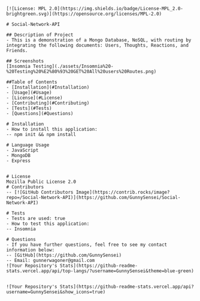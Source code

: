     [![License: MPL 2.0](https://img.shields.io/badge/License-MPL_2.0-brightgreen.svg)](https://opensource.org/licenses/MPL-2.0)

    # Social-Network-API

    ## Description of Project
    - This is a demonstration of a Mongo Database, NoSQL, with routing by integrating the following documents: Users, Thoughts, Reactions, and Friends.

    ## Screenshots
    [Insomnia Testing](./assets/Insomnia%20-%20Testing%20%E2%80%93%20GET%20All%20users%20Routes.png)

    ##Table of Contents
    - [Installation](#Installation)
    - [Usage](#Usage)
    - [License](#License)
    - [Contributing](#Contributing)
    - [Tests](#Tests)
    - [Questions](#Questions)

    # Installation
    - How to install this application:
    -- npm init && npm install

    # Language Usage
    - JavaScript
    - MongoDB
    - Express


    # License
    Mozilla Public License 2.0
    # Contributors
    -- [![GitHub Contributors Image](https://contrib.rocks/image?repo=/Social-Network-API)](https://github.com/GunnySensei/Social-Network-API)

    # Tests
    - Tests are used: true
    - How to test this application:
    -- Insomnia

    # Questions
    - If you have further questions, feel free to see my contact information below:
    -- [GitHub](https://github.com/GunnySensei)
    -- Email: gunnerwagoner@gmail.com
    ![Your Repository's Stats](https://github-readme-stats.vercel.app/api/top-langs/?username=GunnySensei&theme=blue-green)


    ![Your Repository's Stats](https://github-readme-stats.vercel.app/api?username=GunnySensei&show_icons=true)
